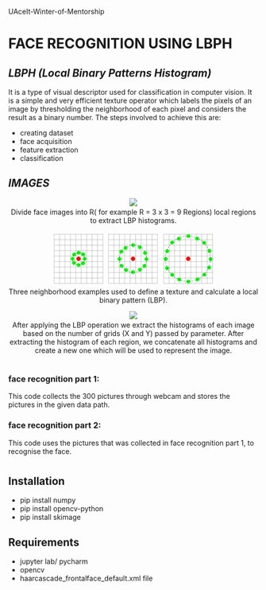 UAceIt-Winter-of-Mentorship

# FACE RECOGNITION USING LBPH

## *LBPH (Local Binary Patterns Histogram)*
It is a type of visual descriptor used for classification in computer vision.
It is a simple and very efficient texture operator which labels the pixels of an image by thresholding the neighborhood of each pixel and considers the result as a binary number.
The steps involved to achieve this are:
* creating dataset
* face acquisition
* feature extraction
* classification


## *IMAGES*

<p align="center"><img src="https://github.com/Vinamrata1086/Face-X/blob/master/Recognition-Algorithms/Facial%20Recognition%20using%20LBPH/images/pic1.png"><br>
Divide face images into R( for example R = 3 x 3 = 9 Regions) local regions to extract LBP histograms.</p>


<p align="center"><img src="https://github.com/Vinamrata1086/Face-X/blob/master/Recognition-Algorithms/Facial%20Recognition%20using%20LBPH/images/pic2.png" ><br>
Three neighborhood examples used to define a texture and calculate a local binary pattern (LBP).</p>

<p align="center">
    <img src="https://github.com/Vinamrata1086/Face-X/blob/master/Recognition-Algorithms/Facial%20Recognition%20using%20LBPH/images/pic3.png"><br>
    After applying the LBP operation we extract the histograms of each image based on the number of grids (X and Y) passed by parameter. After extracting the histogram of each region, we concatenate all histograms and create a new one which will be used to represent the image.
</p>
    
#
#
### face recognition part 1:
This code collects the 300 pictures through webcam and stores the pictures in the given data path. 

### face recognition part 2:
This code uses the pictures that was collected in face recognition part 1, to recognise the face.

#
#
## Installation
- pip install numpy
- pip install opencv-python
- pip install skimage


## Requirements 
- jupyter lab/ pycharm
- opencv
- haarcascade_frontalface_default.xml file

